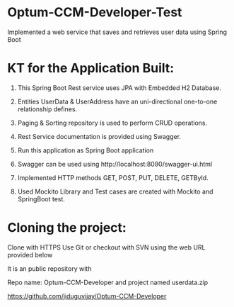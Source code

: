 # Optum-CCM-Developer-Test
Implemented a web service that saves and retrieves user data using Spring Boot


KT for the Application Built:
============================

1. This Spring Boot Rest service uses JPA with Embedded H2 Database.

2. Entities UserData & UserAddress have an uni-directional one-to-one relationship defines.

3. Paging & Sorting repository is used to perform CRUD operations.

4. Rest Service documentation is provided using Swagger.

5. Run this application as Spring Boot application

6. Swagger can be used using http://localhost:8090/swagger-ui.html

7. Implemented HTTP methods GET, POST, PUT, DELETE, GETById.

8. Used Mockito Library and Test cases are created with Mockito and SpringBoot test.


Cloning the project:
====================
Clone with HTTPS 
Use Git or checkout with SVN using the web URL provided below

It is an public repository with 

Repo name: Optum-CCM-Developer and project named userdata.zip

https://github.com/jiduguvijay/Optum-CCM-Developer	
